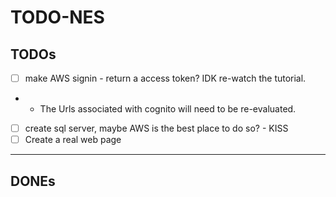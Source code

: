 # TODO-NES

## TODOs

- [ ] make AWS signin - return a access token? IDK re-watch the tutorial.
- - The Urls associated with cognito will need to be re-evaluated.
- [ ] create sql server, maybe AWS is the best place to do so? - KISS
- [ ] Create a real web page

------

## DONEs
